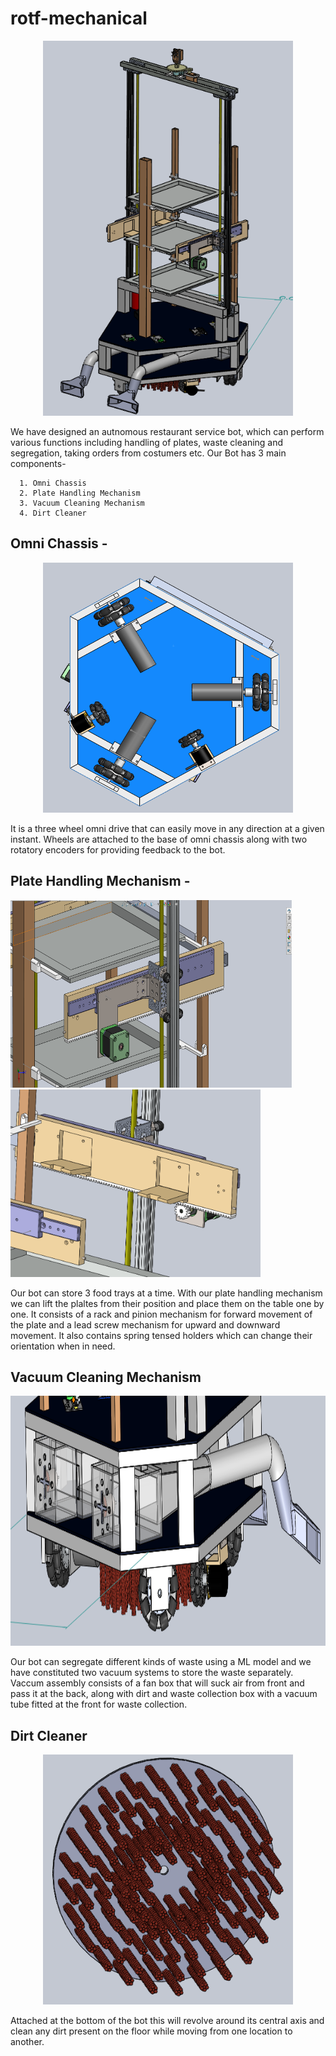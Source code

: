 # rotf-mechanical
<p align="center">
<img src="https://github.com/vanshgoyal/rotf-mechanical/blob/main/Assets/full_body.PNG" width="400" height="600">
</p>

We have designed an autnomous restaurant service bot, which can perform various functions including handling of plates, waste cleaning and segregation, taking orders from costumers etc. 
Our Bot has 3 main components-

      1. Omni Chassis
      2. Plate Handling Mechanism
      3. Vacuum Cleaning Mechanism
      4. Dirt Cleaner
      
## Omni Chassis - 
<p align="center">
<img src="https://github.com/vanshgoyal/rotf-mechanical/blob/main/Assets/Capture3.PNG" width="400" height="400">
</p>

It is a three wheel omni drive that can easily move in any direction at a given instant. Wheels are attached to the base of omni chassis along with two rotatory encoders for providing feedback to the bot.


## Plate Handling Mechanism - 
<p float="center">
  <img src="https://github.com/vanshgoyal/rotf-mechanical/blob/main/Assets/Capture2.PNG" width="450" height="300" />
  <img src="https://github.com/vanshgoyal/rotf-mechanical/blob/main/Assets/Capture4.PNG" width="400" height="300" /> 
</p>

Our bot can store 3 food trays at a time. With our plate handling mechanism we can lift the plaltes from their position and place them on the table one by one. It consists of a rack and pinion mechanism for forward movement of the plate and a lead screw mechanism for upward and downward movement. It also contains spring tensed holders which can change their orientation when in need.

## Vacuum Cleaning Mechanism
<p align="center">
<img src="https://github.com/vanshgoyal/rotf-mechanical/blob/main/Assets/vaccum.PNG" width="700" height="400">
</p>

Our bot can segregate different kinds of waste using a ML model and we have constituted two vacuum systems to store the waste separately. Vaccum assembly consists of a fan box that will suck air from front and pass it at the back, along with dirt and waste collection box with a vacuum tube fitted at the front for waste collection.

## Dirt Cleaner
<p align="center">
<img src="https://github.com/vanshgoyal/rotf-mechanical/blob/main/Assets/Dirt%20Cleaner.PNG" width="400" height="400">
</p>

Attached at the bottom of the bot this will revolve around its central axis and clean any dirt present on the floor while moving from one location to another.

